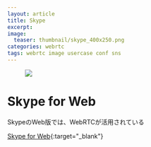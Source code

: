 ```yaml
---
layout: article
title: Skype
excerpt: 
image:
  teaser: thumbnail/skype_400x250.png
categories: webrtc
tags: webrtc image usercase conf sns
---
```


<figure>
	<a href="https://web.skype.com/" target="_blank"><img src="{{ site.url }}/images/pages/skypeforweb.png"></a>
</figure>

# Skype for Web

SkypeのWeb版では、WebRTCが活用されている

[Skype for Web](https://web.skype.com/){:target="_blank"}
